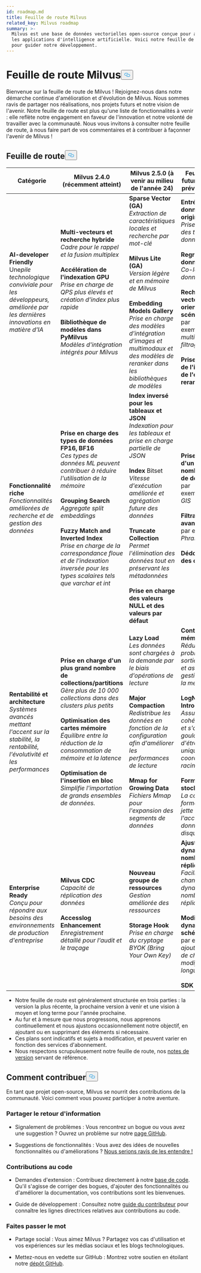 ```yaml
---
id: roadmap.md
title: Feuille de route Milvus
related_key: Milvus roadmap
summary: >-
  Milvus est une base de données vectorielles open-source conçue pour alimenter
  les applications d'intelligence artificielle. Voici notre feuille de route
  pour guider notre développement.
---
```

<h1 id="Milvus-Roadmap" class="common-anchor-header">Feuille de route Milvus<button data-href="#Milvus-Roadmap" class="anchor-icon" translate="no">
      <svg translate="no"
        aria-hidden="true"
        focusable="false"
        height="20"
        version="1.1"
        viewBox="0 0 16 16"
        width="16"
      >
        <path
          fill="#0092E4"
          fill-rule="evenodd"
          d="M4 9h1v1H4c-1.5 0-3-1.69-3-3.5S2.55 3 4 3h4c1.45 0 3 1.69 3 3.5 0 1.41-.91 2.72-2 3.25V8.59c.58-.45 1-1.27 1-2.09C10 5.22 8.98 4 8 4H4c-.98 0-2 1.22-2 2.5S3 9 4 9zm9-3h-1v1h1c1 0 2 1.22 2 2.5S13.98 12 13 12H9c-.98 0-2-1.22-2-2.5 0-.83.42-1.64 1-2.09V6.25c-1.09.53-2 1.84-2 3.25C6 11.31 7.55 13 9 13h4c1.45 0 3-1.69 3-3.5S14.5 6 13 6z"
        ></path>
      </svg>
    </button></h1><p>Bienvenue sur la feuille de route de Milvus ! Rejoignez-nous dans notre démarche continue d'amélioration et d'évolution de Milvus. Nous sommes ravis de partager nos réalisations, nos projets futurs et notre vision de l'avenir. Notre feuille de route est plus qu'une liste de fonctionnalités à venir : elle reflète notre engagement en faveur de l'innovation et notre volonté de travailler avec la communauté. Nous vous invitons à consulter notre feuille de route, à nous faire part de vos commentaires et à contribuer à façonner l'avenir de Milvus !</p>
<h2 id="Roadmap" class="common-anchor-header">Feuille de route<button data-href="#Roadmap" class="anchor-icon" translate="no">
      <svg translate="no"
        aria-hidden="true"
        focusable="false"
        height="20"
        version="1.1"
        viewBox="0 0 16 16"
        width="16"
      >
        <path
          fill="#0092E4"
          fill-rule="evenodd"
          d="M4 9h1v1H4c-1.5 0-3-1.69-3-3.5S2.55 3 4 3h4c1.45 0 3 1.69 3 3.5 0 1.41-.91 2.72-2 3.25V8.59c.58-.45 1-1.27 1-2.09C10 5.22 8.98 4 8 4H4c-.98 0-2 1.22-2 2.5S3 9 4 9zm9-3h-1v1h1c1 0 2 1.22 2 2.5S13.98 12 13 12H9c-.98 0-2-1.22-2-2.5 0-.83.42-1.64 1-2.09V6.25c-1.09.53-2 1.84-2 3.25C6 11.31 7.55 13 9 13h4c1.45 0 3-1.69 3-3.5S14.5 6 13 6z"
        ></path>
      </svg>
    </button></h2><table>
    <thead>
        <tr>
            <th>Catégorie</th>
            <th>Milvus 2.4.0 (récemment atteint)</th>
            <th>Milvus 2.5.0 (à venir au milieu de l'année 24)</th>
            <th>Feuille de route future (Milvus 3.0 prévu pour CY24)</th>
        </tr>
    </thead>
    <tbody>
        <tr>
            <td><strong>AI-developer Friendly</strong><br/> Une<i>pile technologique conviviale pour les développeurs, améliorée par les dernières innovations en matière d'IA</i></td>
            <td><strong>Multi-vecteurs et recherche hybride</strong><br/><i>Cadre pour le rappel et la fusion multiplex</i><br/><br/><strong>Accélération de l'indexation GPU</strong><br/><i>Prise en charge de QPS plus élevés et création d'index plus rapide</i><br/><br/><strong>Bibliothèque de modèles dans PyMilvus</strong><br/><i>Modèles d'intégration intégrés pour Milvus</i></td>
            <td><strong>Sparse Vector (GA)</strong><br/><i>Extraction de caractéristiques locales et recherche par mot-clé</i><br/><br/><strong>Milvus Lite (GA)</strong><br/><i>Version légère et en mémoire de Milvus</i><br/><br/><strong>Embedding Models Gallery</strong><br/><i>Prise en charge des modèles d'intégration d'images et multimodaux et des modèles de reranker dans les bibliothèques de modèles</i></td>
            <td><strong>Entrée et sortie de données originales</strong><br/><i>Prise en charge des types de données Blob</i><br/><br/><strong>Regroupement de données</strong><br/><i>Co-localité des données</i><br/><br/><strong>Recherche vectorielle orientée vers des scénarios</strong><br/> par exemple,<i>recherche multicible et filtrage NN</i><br/><br/><strong>Prise en charge de l'intégration et de l'extrémité du reranker</strong></td>
        </tr>
        <tr>
            <td><strong>Fonctionnalité riche</strong><br/><i>Fonctionnalités améliorées de recherche et de gestion des données</i></td>
            <td><strong>Prise en charge des types de données FP16, BF16</strong><br/><i>Ces types de données ML peuvent contribuer à réduire l'utilisation de la mémoire</i><br/><br/><strong>Grouping Search</strong><br/><i>Aggregate split embeddings</i><br/><br/><strong>Fuzzy Match and Inverted Index</strong><br/><i>Prise en charge de la correspondance floue et de l'indexation inversée pour les types scalaires tels que varchar et int</i></td>
            <td><strong>Index inversé pour les tableaux et JSON</strong><br/><i>Indexation pour les tableaux et prise en charge partielle de JSON</i><br/><br/><strong>Index</strong> Bitset<br/><i>Vitesse d'exécution améliorée et agrégation future des données</i><br/><br/><strong>Truncate Collection</strong><br/><i>Permet l'élimination des données tout en préservant les métadonnées</i><br/><br/><strong>Prise en charge des valeurs NULL et des valeurs par défaut</strong></td>
            <td><strong>Prise en charge d'un plus grand nombre de types de données</strong><br/> par exemple<i>Datetime, GIS</i><br/><br/><strong>Filtrage de texte avancé</strong><br/> par exemple<i>Match Phrase</i><br/><br/><strong>Dédoublonnage des clés primaires</strong></td>
        </tr>
        <tr>
            <td><strong>Rentabilité et architecture</strong><br/><i>Systèmes avancés mettant l'accent sur la stabilité, la rentabilité, l'évolutivité et les performances</i></td>
            <td><strong>Prise en charge d'un plus grand nombre de collections/partitions</strong><br/><i>Gère plus de 10 000 collections dans des clusters plus petits</i><br/><br/><strong>Optimisation des cartes mémoire</strong><br/><i>Équilibre entre la réduction de la consommation de mémoire et la latence</i><br/><br/><strong>Optimisation de l'insertion en bloc</strong><br/><i>Simplifie l'importation de grands ensembles de données.</i></td>
            <td><strong>Lazy Load</strong><br/><i>Les données sont chargées à la demande par le biais d'opérations de lecture</i><br/><br/><strong>Major Compaction</strong><br/><i>Redistribue les données en fonction de la configuration afin d'améliorer les performances de lecture</i><br/><br/><strong>Mmap for Growing Data</strong><br/><i>Fichiers Mmap pour l'expansion des segments de données</i></td>
            <td><strong>Contrôle de la mémoire</strong><br/><i>Réduit les problèmes de sortie de mémoire et assure une gestion globale de la mémoire</i><br/><br/><strong>LogNode Introduction</strong><br/><i>Assure la cohérence globale et s'attaque au goulot d'étranglement unique dans la coordination de la racine</i><br/><br/><strong>Format de stockage V2</strong><br/><i>La conception du format universel jette les bases de l'accès aux données sur disque.</i></td>
        </tr>
        <tr>
            <td><strong>Enterprise Ready</strong><br/><i>Conçu pour répondre aux besoins des environnements de production d'entreprise</i></td>
            <td><strong>Milvus CDC</strong><br/><i>Capacité de réplication des données</i><br/><br/><strong>Accesslog Enhancement</strong><br/><i>Enregistrement détaillé pour l'audit et le traçage</i></td>
            <td><strong>Nouveau groupe de ressources</strong><br/><i>Gestion améliorée des ressources</i><br/><br/><strong>Storage Hook</strong><br/><i>Prise en charge du cryptage BYOK (Bring Your Own Key)</i></td>
            <td><strong>Ajustement dynamique du nombre de répliques</strong><br/><i>Facilite les changements dynamiques du nombre de répliques</i><br/><br/><strong>Modification dynamique du schéma</strong><br/> par exemple<i>, ajout/suppression de champs, modification des longueurs varchar</i><br/><br/><strong>SDK</strong> Rust<strong>et C#</strong></td>
        </tr>
    </tbody>
</table>
<ul>
<li>Notre feuille de route est généralement structurée en trois parties : la version la plus récente, la prochaine version à venir et une vision à moyen et long terme pour l'année prochaine.</li>
<li>Au fur et à mesure que nous progressons, nous apprenons continuellement et nous ajustons occasionnellement notre objectif, en ajoutant ou en supprimant des éléments si nécessaire.</li>
<li>Ces plans sont indicatifs et sujets à modification, et peuvent varier en fonction des services d'abonnement.</li>
<li>Nous respectons scrupuleusement notre feuille de route, nos <a href="/docs/fr/v2.4.x/release_notes.md">notes de version</a> servant de référence.</li>
</ul>
<h2 id="How-to-contribute" class="common-anchor-header">Comment contribuer<button data-href="#How-to-contribute" class="anchor-icon" translate="no">
      <svg translate="no"
        aria-hidden="true"
        focusable="false"
        height="20"
        version="1.1"
        viewBox="0 0 16 16"
        width="16"
      >
        <path
          fill="#0092E4"
          fill-rule="evenodd"
          d="M4 9h1v1H4c-1.5 0-3-1.69-3-3.5S2.55 3 4 3h4c1.45 0 3 1.69 3 3.5 0 1.41-.91 2.72-2 3.25V8.59c.58-.45 1-1.27 1-2.09C10 5.22 8.98 4 8 4H4c-.98 0-2 1.22-2 2.5S3 9 4 9zm9-3h-1v1h1c1 0 2 1.22 2 2.5S13.98 12 13 12H9c-.98 0-2-1.22-2-2.5 0-.83.42-1.64 1-2.09V6.25c-1.09.53-2 1.84-2 3.25C6 11.31 7.55 13 9 13h4c1.45 0 3-1.69 3-3.5S14.5 6 13 6z"
        ></path>
      </svg>
    </button></h2><p>En tant que projet open-source, Milvus se nourrit des contributions de la communauté. Voici comment vous pouvez participer à notre aventure.</p>
<h3 id="Share-feedback" class="common-anchor-header">Partager le retour d'information</h3><ul>
<li><p>Signalement de problèmes : Vous rencontrez un bogue ou vous avez une suggestion ? Ouvrez un problème sur notre <a href="https://github.com/milvus-io/milvus/issues">page GitHub</a>.</p></li>
<li><p>Suggestions de fonctionnalités : Vous avez des idées de nouvelles fonctionnalités ou d'améliorations ? <a href="https://github.com/milvus-io/milvus/discussions">Nous serions ravis de les entendre !</a></p></li>
</ul>
<h3 id="Code-contributions" class="common-anchor-header">Contributions au code</h3><ul>
<li><p>Demandes d'extension : Contribuez directement à notre <a href="https://github.com/milvus-io/milvus/pulls">base de code</a>. Qu'il s'agisse de corriger des bogues, d'ajouter des fonctionnalités ou d'améliorer la documentation, vos contributions sont les bienvenues.</p></li>
<li><p>Guide de développement : Consultez notre <a href="https://github.com/milvus-io/milvus/blob/82915a9630ab0ff40d7891b97c367ede5726ff7c/CONTRIBUTING.md">guide du contributeur</a> pour connaître les lignes directrices relatives aux contributions au code.</p></li>
</ul>
<h3 id="Spread-the-word" class="common-anchor-header">Faites passer le mot</h3><ul>
<li><p>Partage social : Vous aimez Milvus ? Partagez vos cas d'utilisation et vos expériences sur les médias sociaux et les blogs technologiques.</p></li>
<li><p>Mettez-nous en vedette sur GitHub : Montrez votre soutien en étoilant notre <a href="https://github.com/milvus-io/milvus">dépôt GitHub</a>.</p></li>
</ul>
